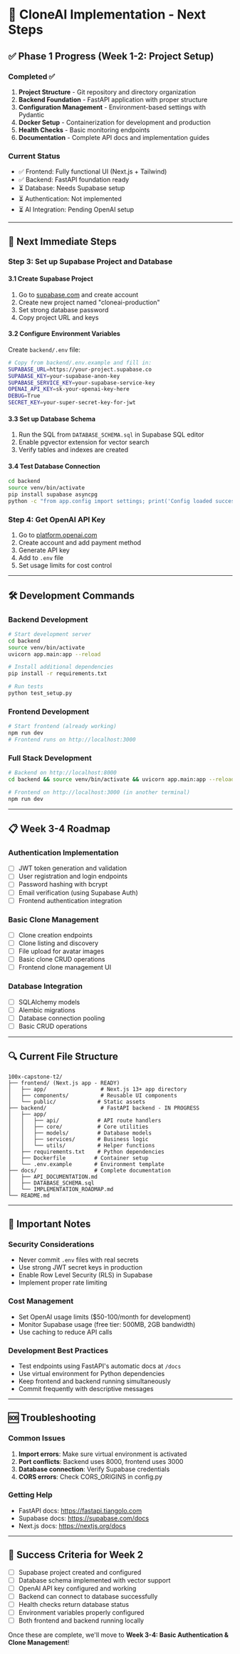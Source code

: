 # 🚀 CloneAI Implementation - Next Steps

## ✅ Phase 1 Progress (Week 1-2: Project Setup)

### Completed ✅
1. **Project Structure** - Git repository and directory organization
2. **Backend Foundation** - FastAPI application with proper structure
3. **Configuration Management** - Environment-based settings with Pydantic
4. **Docker Setup** - Containerization for development and production
5. **Health Checks** - Basic monitoring endpoints
6. **Documentation** - Complete API docs and implementation guides

### Current Status
- ✅ Frontend: Fully functional UI (Next.js + Tailwind)
- ✅ Backend: FastAPI foundation ready
- ⏳ Database: Needs Supabase setup
- ⏳ Authentication: Not implemented
- ⏳ AI Integration: Pending OpenAI setup

---

## 🎯 Next Immediate Steps

### Step 3: Set up Supabase Project and Database

#### 3.1 Create Supabase Project
1. Go to [supabase.com](https://supabase.com) and create account
2. Create new project named "cloneai-production"
3. Set strong database password
4. Copy project URL and keys

#### 3.2 Configure Environment Variables
Create `backend/.env` file:
```bash
# Copy from backend/.env.example and fill in:
SUPABASE_URL=https://your-project.supabase.co
SUPABASE_KEY=your-supabase-anon-key
SUPABASE_SERVICE_KEY=your-supabase-service-key
OPENAI_API_KEY=sk-your-openai-key-here
DEBUG=True
SECRET_KEY=your-super-secret-key-for-jwt
```

#### 3.3 Set up Database Schema
1. Run the SQL from `DATABASE_SCHEMA.sql` in Supabase SQL editor
2. Enable pgvector extension for vector search
3. Verify tables and indexes are created

#### 3.4 Test Database Connection
```bash
cd backend
source venv/bin/activate
pip install supabase asyncpg
python -c "from app.config import settings; print('Config loaded successfully')"
```

### Step 4: Get OpenAI API Key
1. Go to [platform.openai.com](https://platform.openai.com)
2. Create account and add payment method
3. Generate API key
4. Add to `.env` file
5. Set usage limits for cost control

---

## 🛠️ Development Commands

### Backend Development
```bash
# Start development server
cd backend
source venv/bin/activate
uvicorn app.main:app --reload

# Install additional dependencies
pip install -r requirements.txt

# Run tests
python test_setup.py
```

### Frontend Development
```bash
# Start frontend (already working)
npm run dev
# Frontend runs on http://localhost:3000
```

### Full Stack Development
```bash
# Backend on http://localhost:8000
cd backend && source venv/bin/activate && uvicorn app.main:app --reload

# Frontend on http://localhost:3000 (in another terminal)
npm run dev
```

---

## 📋 Week 3-4 Roadmap

### Authentication Implementation
- [ ] JWT token generation and validation
- [ ] User registration and login endpoints
- [ ] Password hashing with bcrypt
- [ ] Email verification (using Supabase Auth)
- [ ] Frontend authentication integration

### Basic Clone Management
- [ ] Clone creation endpoints
- [ ] Clone listing and discovery
- [ ] File upload for avatar images
- [ ] Basic clone CRUD operations
- [ ] Frontend clone management UI

### Database Integration
- [ ] SQLAlchemy models
- [ ] Alembic migrations
- [ ] Database connection pooling
- [ ] Basic CRUD operations

---

## 🔍 Current File Structure

```
100x-capstone-t2/
├── frontend/ (Next.js app - READY)
│   ├── app/                 # Next.js 13+ app directory
│   ├── components/          # Reusable UI components
│   └── public/             # Static assets
├── backend/                 # FastAPI backend - IN PROGRESS
│   ├── app/
│   │   ├── api/            # API route handlers
│   │   ├── core/           # Core utilities
│   │   ├── models/         # Database models
│   │   ├── services/       # Business logic
│   │   └── utils/          # Helper functions
│   ├── requirements.txt    # Python dependencies
│   ├── Dockerfile         # Container setup
│   └── .env.example       # Environment template
├── docs/                  # Complete documentation
│   ├── API_DOCUMENTATION.md
│   ├── DATABASE_SCHEMA.sql
│   └── IMPLEMENTATION_ROADMAP.md
└── README.md
```

---

## 🚨 Important Notes

### Security Considerations
- Never commit `.env` files with real secrets
- Use strong JWT secret keys in production
- Enable Row Level Security (RLS) in Supabase
- Implement proper rate limiting

### Cost Management
- Set OpenAI usage limits ($50-100/month for development)
- Monitor Supabase usage (free tier: 500MB, 2GB bandwidth)
- Use caching to reduce API calls

### Development Best Practices
- Test endpoints using FastAPI's automatic docs at `/docs`
- Use virtual environment for Python dependencies
- Keep frontend and backend running simultaneously
- Commit frequently with descriptive messages

---

## 🆘 Troubleshooting

### Common Issues
1. **Import errors**: Make sure virtual environment is activated
2. **Port conflicts**: Backend uses 8000, frontend uses 3000
3. **Database connection**: Verify Supabase credentials
4. **CORS errors**: Check CORS_ORIGINS in config.py

### Getting Help
- FastAPI docs: https://fastapi.tiangolo.com
- Supabase docs: https://supabase.com/docs
- Next.js docs: https://nextjs.org/docs

---

## 🎯 Success Criteria for Week 2

- [ ] Supabase project created and configured
- [ ] Database schema implemented with vector support
- [ ] OpenAI API key configured and working
- [ ] Backend can connect to database successfully
- [ ] Health checks return database status
- [ ] Environment variables properly configured
- [ ] Both frontend and backend running locally

Once these are complete, we'll move to **Week 3-4: Basic Authentication & Clone Management**!
